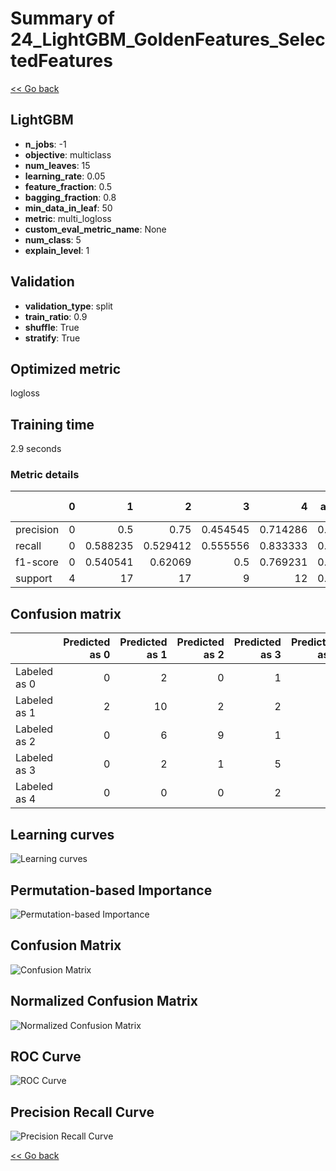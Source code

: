 # Summary of 24_LightGBM_GoldenFeatures_SelectedFeatures

[<< Go back](../README.md)


## LightGBM
- **n_jobs**: -1
- **objective**: multiclass
- **num_leaves**: 15
- **learning_rate**: 0.05
- **feature_fraction**: 0.5
- **bagging_fraction**: 0.8
- **min_data_in_leaf**: 50
- **metric**: multi_logloss
- **custom_eval_metric_name**: None
- **num_class**: 5
- **explain_level**: 1

## Validation
 - **validation_type**: split
 - **train_ratio**: 0.9
 - **shuffle**: True
 - **stratify**: True

## Optimized metric
logloss

## Training time

2.9 seconds

### Metric details
|           |   0 |         1 |         2 |        3 |         4 |   accuracy |   macro avg |   weighted avg |   logloss |
|:----------|----:|----------:|----------:|---------:|----------:|-----------:|------------:|---------------:|----------:|
| precision |   0 |  0.5      |  0.75     | 0.454545 |  0.714286 |   0.576271 |    0.483766 |       0.574785 |   1.14142 |
| recall    |   0 |  0.588235 |  0.529412 | 0.555556 |  0.833333 |   0.576271 |    0.501307 |       0.576271 |   1.14142 |
| f1-score  |   0 |  0.540541 |  0.62069  | 0.5      |  0.769231 |   0.576271 |    0.486092 |       0.567317 |   1.14142 |
| support   |   4 | 17        | 17        | 9        | 12        |   0.576271 |   59        |      59        |   1.14142 |


## Confusion matrix
|              |   Predicted as 0 |   Predicted as 1 |   Predicted as 2 |   Predicted as 3 |   Predicted as 4 |
|:-------------|-----------------:|-----------------:|-----------------:|-----------------:|-----------------:|
| Labeled as 0 |                0 |                2 |                0 |                1 |                1 |
| Labeled as 1 |                2 |               10 |                2 |                2 |                1 |
| Labeled as 2 |                0 |                6 |                9 |                1 |                1 |
| Labeled as 3 |                0 |                2 |                1 |                5 |                1 |
| Labeled as 4 |                0 |                0 |                0 |                2 |               10 |

## Learning curves
![Learning curves](learning_curves.png)

## Permutation-based Importance
![Permutation-based Importance](permutation_importance.png)
## Confusion Matrix

![Confusion Matrix](confusion_matrix.png)


## Normalized Confusion Matrix

![Normalized Confusion Matrix](confusion_matrix_normalized.png)


## ROC Curve

![ROC Curve](roc_curve.png)


## Precision Recall Curve

![Precision Recall Curve](precision_recall_curve.png)



[<< Go back](../README.md)
